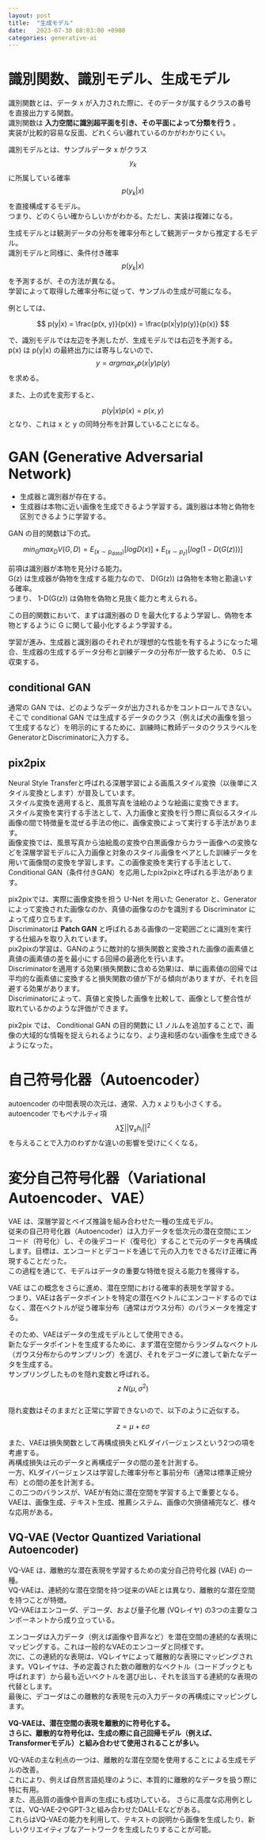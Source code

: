 ```yaml
---
layout: post
title:  "生成モデル"
date:   2023-07-30 08:03:00 +0900
categories: generative-ai
---
```


# 識別関数、識別モデル、生成モデル

識別関数とは、データ x が入力された際に、そのデータが属するクラスの番号を直接出力する関数。  
識別関数は **入力空間に識別超平面を引き、その平面によって分類を行う** 。  
実装が比較的容易な反面、どれくらい離れているのかがわかりにくい。  
  
識別モデルとは、サンプルデータ x がクラス $$y_k$$ に所属している確率 $$p(y_k|x)$$ を直接構成するモデル。  
つまり、どのくらい確からしいかがわかる。ただし、実装は複雑になる。  
  
生成モデルとは観測データの分布を確率分布として観測データから推定するモデル。  
識別モデルと同様に、条件付き確率 $$p(y_k|x)$$ を予測するが、その方法が異なる。  
学習によって取得した確率分布に従って、サンプルの生成が可能になる。

例としては、

$$
p(y|x) = \frac{p(x, y)}{p(x)} = \frac{p(x|y)p(y)}{p(x)}
$$

で、識別モデルでは左辺を予測したが、生成モデルでは右辺を予測する。  
p(x) は p(y|x) の最終出力には寄与しないので、 $$y = argmax_y p(x|y)p(y)$$ を求める。  
  
また、上の式を変形すると、

$$
p(y|x)p(x) = p(x, y)
$$
となり、これは x と y の同時分布を計算していることになる。

# GAN (Generative Adversarial Network)

- 生成器と識別器が存在する。
- 生成器は本物に近い画像を生成できるよう学習する。識別器は本物と偽物を区別できるように学習する。

GAN の目的関数は下の式。

$$
min_G max_D V(G, D) = E_(x∼p_{data})[logD(x)]+E_(x∼p_z)[log(1 - D(G(z)))]
$$

前項は識別器が本物を見分ける能力。  
G(z) は生成器が偽物を生成する能力なので、 D(G(z)) は偽物を本物と勘違いする確率。  
つまり、 1-D(G(z)) は偽物を偽物と見抜く能力と考えられる。  
  
この目的関数において、まずは識別器の D を最大化するよう学習し、偽物を本物とするように G に関して最小化するよう学習する。

学習が進み、生成器と識別器のそれぞれが理想的な性能を有するようになった場合、生成器の生成するデータ分布と訓練データの分布が一致するため、 0.5 に収束する。

## conditional GAN

通常の GAN では、どのようなデータが出力されるかをコントロールできない。  
そこで conditional GAN では生成するデータのクラス（例えば犬の画像を狙って生成するなど）を明示的にするために、訓練時に教師データのクラスラベルをGeneratorとDiscriminatorに入力する。

## pix2pix

Neural Style Transferと呼ばれる深層学習による画風スタイル変換（以後単にスタイル変換とします）が普及しています。  
スタイル変換を適用すると、風景写真を油絵のような絵画に変換できます。  
スタイル変換を実行する手法として、入力画像と変換を行う際に真似るスタイル画像の間で特徴量を混ぜる手法の他に、画像変換によって実行する手法があります。  
画像変換では、風景写真から油絵風の変換や白黒画像からカラー画像への変換などを深層学習モデルに入力画像と対象のスタイル画像をペアとした訓練データを用いて画像間の変換を学習します。この画像変換を実行する手法として、Conditional GAN（条件付きGAN）を応用したpix2pixと呼ばれる手法があります。  
  
pix2pixでは、実際に画像変換を担う U-Net を用いた Generator と、Generator によって変換された画像なのか、真値の画像なのかを識別する Discriminator によって成り立ちます。  
Discriminatorは **Patch GAN** と呼ばれるある画像の一定範囲ごとに識別を実行する仕組みを取り入れています。  
pix2pixの学習は、GANのように敵対的な損失関数と変換された画像の画素値と真値の画素値の差を最小にする回帰の最適化を行います。  
Discriminatorを適用する効果(損失関数に含める効果)は、単に画素値の回帰では平均的な画素値に変換すると損失関数の値が下がる傾向がありますが、それを回避する効果があります。  
Discriminatorによって、真値と変換した画像を比較して、画像として整合性が取れているかのような評価ができます。  
  
pix2pix では、 Conditional GAN の目的関数に L1 ノルムを追加することで、画像の大域的な情報を捉えられるようになり、より違和感のない画像を生成できるようになった。

# 自己符号化器（Autoencoder）

autoencoder の中間表現の次元は、通常、入力 x よりも小さくする。  
autoencoder でもペナルティ項 $$\lambda \sum ||\nabla_x h_i||^2$$ を与えることで入力のわずかな違いの影響を受けにくくなる。

# 変分自己符号化器（Variational Autoencoder、VAE）

VAE は、深層学習とベイズ推論を組み合わせた一種の生成モデル。  
従来の自己符号化器（Autoencoder）は入力データを低次元の潜在空間にエンコード（符号化）し、その後デコード（復号化）することで元のデータを再構成します。目標は、エンコードとデコードを通じて元の入力をできるだけ正確に再現することだった。  
この過程を通じて、モデルはデータの重要な特徴を捉える能力を獲得する。  
  
VAE はこの概念をさらに進め、潜在空間における確率的表現を学習する。  
つまり、VAEは各データポイントを特定の潜在ベクトルにエンコードするのではなく、潜在ベクトルが従う確率分布（通常はガウス分布）のパラメータを推定する。  

そのため、VAEはデータの生成モデルとして使用できる。  
新たなデータポイントを生成するために、まず潜在空間からランダムなベクトル（ガウス分布からのサンプリング）を選び、それをデコーダに渡して新たなデータを生成する。  
サンプリングしたものを隠れ変数と呼ばれる。 $$z~N(\mu, \sigma^2)$$  
隠れ変数はそのままだと正常に学習できないので、以下のように近似する。  

$$
z = \mu + \varepsilon \sigma
$$

また、VAEは損失関数として再構成損失とKLダイバージェンスという2つの項を考慮する。  
再構成損失は元のデータと再構成データの間の差を計測する。  
一方、KLダイバージェンスは学習した確率分布と事前分布（通常は標準正規分布）との間の差を計測する。  
この二つのバランスが、VAEが有効に潜在空間を学習する上で重要となる。
VAEは、画像生成、テキスト生成、推薦システム、画像の欠損値補完など、様々な応用がある。

## VQ-VAE (Vector Quantized Variational Autoencoder)

VQ-VAE は、離散的な潜在表現を学習するための変分自己符号化器 (VAE) の一種。  
VQ-VAEは、連続的な潜在空間を持つ従来のVAEとは異なり、離散的な潜在空間を持つことが特徴。  
VQ-VAEはエンコーダ、デコーダ、および量子化層 (VQレイヤ) の3つの主要なコンポーネントから成り立っている。  
  
エンコーダは入力データ（例えば画像や音声など）を潜在空間の連続的な表現にマッピングする。これは一般的なVAEのエンコーダと同様です。  
次に、この連続的な表現は、VQレイヤによって離散的な表現にマッピングされます。VQレイヤは、予め定義された数の離散的なベクトル（コードブックとも呼ばれます）から最も近いベクトルを選び出し、それを該当する連続的な表現の代替とします。  
最後に、デコーダはこの離散的な表現を元の入力データの再構成にマッピングします。

**VQ-VAEは、潜在空間の表現を離散的に符号化する。  
さらに、離散的な符号化は、生成の際に自己回帰モデル（例えば、Transformerモデル）と組み合わせて使用されることが多い。**  

VQ-VAEの主な利点の一つは、離散的な潜在空間を使用することによる生成モデルの改善。  
これにより、例えば自然言語処理のように、本質的に離散的なデータを扱う際に特に有用。  
また、高品質の画像や音声の生成にも成功している。
さらに高度な応用例としては、VQ-VAE-2やGPT-3と組み合わせたDALL-Eなどがある。  
これらはVQ-VAEの能力を利用して、テキストの説明から画像を生成したり、新しいクリエイティブなアートワークを生成したりすることが可能。